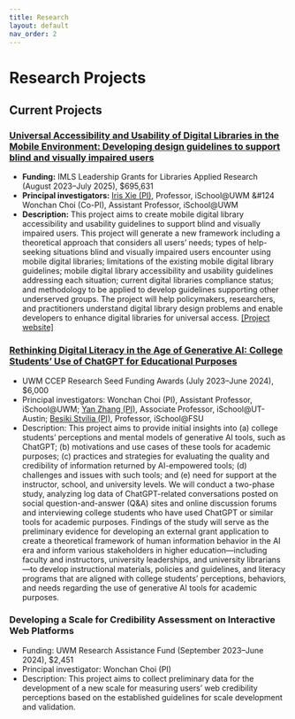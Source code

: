 ```yaml
---
title: Research
layout: default
nav_order: 2
---
```

# Research Projects
## Current Projects
### [Universal Accessibility and Usability of Digital Libraries in the Mobile Environment: Developing design guidelines to support blind and visually impaired users](https://www.imls.gov/grants/awarded/lg-252289-ols-22)
- **Funding:** IMLS Leadership Grants for Libraries Applied Research (August 2023–July 2025), $695,631 
- **Principal investigators:** [Iris Xie (PI)](https://uwm.edu/informationstudies/directory/xie-iris/), Professor, iSchool@UWM &#124 Wonchan Choi (Co-PI), Assistant Professor, iSchool@UWM
- **Description:** This project aims to create mobile digital library accessibility and usability guidelines to support blind and visually impaired users. This project will generate a new framework including a theoretical approach that considers all users’ needs; types of help-seeking situations blind and visually impaired users encounter using mobile digital libraries; limitations of the existing mobile digital library guidelines; mobile digital library accessibility and usability guidelines addressing each situation; current digital libraries compliance status; and methodology to be applied to develop guidelines supporting other underserved groups. The project will help policymakers, researchers, and practitioners understand digital library design problems and enable developers to enhance digital libraries for universal access. [[Project website]](https://sites.uwm.edu/bvi/imls-mobile/)

### [Rethinking Digital Literacy in the Age of Generative AI: College Students’ Use of ChatGPT for Educational Purposes](https://uwm.edu/community-engagement-professions/ccep-announces-research-seed-funding-awards/)
- UWM CCEP Research Seed Funding Awards (July 2023–June 2024), $6,000
- Principal investigators: Wonchan Choi (PI), Assistant Professor, iSchool@UWM; [Yan Zhang (PI)](https://www.ischool.utexas.edu/people/people-details?PersonID=150), Associate Professor, iSchool@UT-Austin; [Besiki Stvilia (PI)](https://directory.cci.fsu.edu/besiki-stvilia/), Professor, iSchool@FSU
- Description: This project aims to provide initial insights into (a) college students’ perceptions and mental models of generative AI tools, such as ChatGPT; (b) motivations and use cases of these tools for academic purposes; (c) practices and strategies for evaluating the quality and credibility of information returned by AI-empowered tools; (d) challenges and issues with such tools; and (e) need for support at the instructor, school, and university levels. We will conduct a two-phase study, analyzing log data of ChatGPT-related conversations posted on social question-and-answer (Q&A) sites and online discussion forums and interviewing college students who have used ChatGPT or similar tools for academic purposes. Findings of the study will serve as the preliminary evidence for developing an external grant application to create a theoretical framework of human information behavior in the AI era and inform various stakeholders in higher education—including faculty and instructors, university leaderships, and university librarians—to develop instructional materials, policies and guidelines, and literacy programs that are aligned with college students’ perceptions, behaviors, and needs regarding the use of generative AI tools for academic purposes.


### Developing a Scale for Credibility Assessment on Interactive Web Platforms
- Funding: UWM Research Assistance Fund (September 2023–June 2024), $2,451
- Principal investigator: Wonchan Choi (PI)
- Description: This project aims to collect preliminary data for the development of a new scale for measuring users’ web credibility perceptions based on the established guidelines for scale development and validation. 
